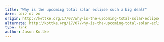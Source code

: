 ```yaml
---
title: "Why is the upcoming total solar eclipse such a big deal?"
date: 2017-07-20
origin: http://kottke.org/17/07/why-is-the-upcoming-total-solar-eclipse-such-a-big-deal
alternate: http://kottke.org/17/07/why-is-the-upcoming-total-solar-eclipse-such-a-big-deal
type: link
author: Jason Kottke
---
```


